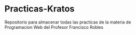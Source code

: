 # Practicas-Kratos
Repositorio para almacenar todas las practicas de la materia de Programacion Web del Profesor Francisco Robles
